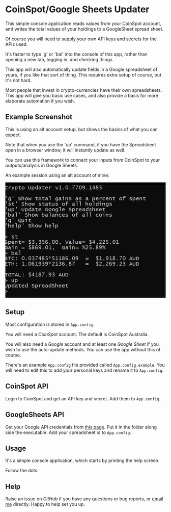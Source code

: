 # CoinSpot/Google Sheets Updater

This simple console application reads values from your CoinSpot account, and writes the total values of your holdings to a GoogleSheet spread sheet.

Of course you will need to supply your own API keys and secrets for the APIs used.

It's faster to type 'g' or 'bal' into the console of this app, rather than opening a new tab, logging in, and checking things.

This app will also automatically update fields in a Google spreadsheet of yours, if you like that sort of  thing. This requires extra setup of course, but it's not hard.

Most people that invest in crypto-currencies have their own spreadsheets. This app will give you basic use cases, and also provide a basis for more elaborate automation if you wish.

## Example Screenshot

This is using an alt account setup, but shows the basics of what you can expect.

Note that when you use the 'up' command, if you have the Spreadsheet open in a browser window, it will instantly update as well.

You can use this framework to connect your inputs from CoinSpot to your outputs/analysis in Google Sheets.

An example session using an alt account of mine:

![Sample Session](Resources/Demo.png)

## Setup

Most configuration is stored in `App.config`.

You will need a *CoinSpot* account. The default is CoinSpot Australia.

You will also need a *Google* account and at least one *Google Sheet* if you wish to use the auto-update methods. You can use the app without this of course.

There's an example `App.config` file provided called `App.config.example`. You will need to edit this to add your personal keys and rename it to `App.config`.

## CoinSpot API

Login to CoinSpot and get an API key and secret. Add them to `App.config`.

## GoogleSheets API

Get your Google API credentials from [this page](https://developers.google.com/sheets/api/quickstart/dotnet). Put it in the folder along side the executable. Add your spreadsheet id to `App.config`.

## Usage
It's a simple console application, which starts by printing the help screen.

Follow the dots.

## Help

Raise an issue on *GitHub* if you have any questions or bug reports, or [email me](mailto:christian@schladetsch.com) directly. Happy to help set you up.


